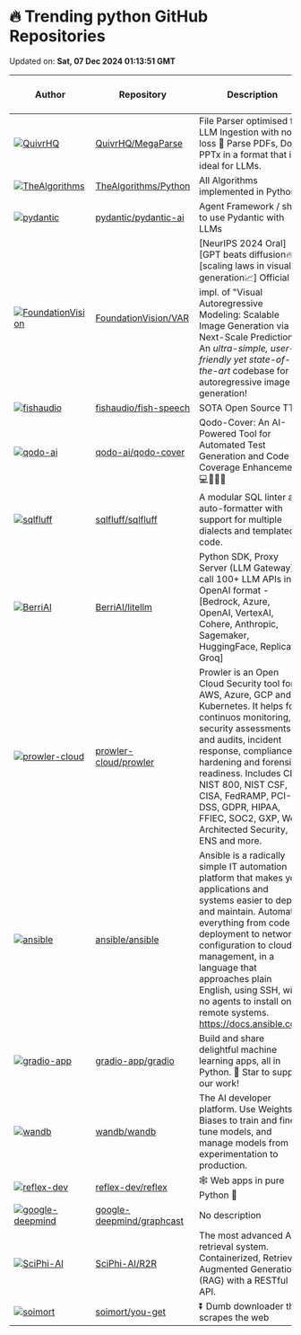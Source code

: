 # 🔥 Trending python GitHub Repositories

Updated on: **Sat, 07 Dec 2024 01:13:51 GMT**

| Author | Repository | Description | Language | ⭐ Total Stars | 🌟 Stars Today |
|--------|------------|-------------|----------|----------------|----------------|
| [![QuivrHQ](https://avatars.githubusercontent.com/u/19614572?s=40&v=4)](https://github.com/QuivrHQ) | [QuivrHQ/MegaParse](https://github.com/QuivrHQ/MegaParse) | File Parser optimised for LLM Ingestion with no loss 🧠 Parse PDFs, Docx, PPTx in a format that is ideal for LLMs. | Python | 2775 | 469 |
| [![TheAlgorithms](https://avatars.githubusercontent.com/u/3709715?s=40&v=4)](https://github.com/TheAlgorithms) | [TheAlgorithms/Python](https://github.com/TheAlgorithms/Python) | All Algorithms implemented in Python | Python | 195114 | 70 |
| [![pydantic](https://avatars.githubusercontent.com/u/4039449?s=40&v=4)](https://github.com/pydantic) | [pydantic/pydantic-ai](https://github.com/pydantic/pydantic-ai) | Agent Framework / shim to use Pydantic with LLMs | Python | 2804 | 509 |
| [![FoundationVision](https://avatars.githubusercontent.com/u/39692511?s=40&v=4)](https://github.com/FoundationVision) | [FoundationVision/VAR](https://github.com/FoundationVision/VAR) | [NeurIPS 2024 Oral][GPT beats diffusion🔥] [scaling laws in visual generation📈] Official impl. of "Visual Autoregressive Modeling: Scalable Image Generation via Next-Scale Prediction". An *ultra-simple, user-friendly yet state-of-the-art* codebase for autoregressive image generation! | Python | 5612 | 268 |
| [![fishaudio](https://avatars.githubusercontent.com/u/25119060?s=40&v=4)](https://github.com/fishaudio) | [fishaudio/fish-speech](https://github.com/fishaudio/fish-speech) | SOTA Open Source TTS | Python | 15608 | 425 |
| [![qodo-ai](https://avatars.githubusercontent.com/u/170273941?s=40&v=4)](https://github.com/qodo-ai) | [qodo-ai/qodo-cover](https://github.com/qodo-ai/qodo-cover) | Qodo-Cover: An AI-Powered Tool for Automated Test Generation and Code Coverage Enhancement! 💻🤖🧪🐞 | Python | 4534 | 32 |
| [![sqlfluff](https://avatars.githubusercontent.com/u/4670904?s=40&v=4)](https://github.com/sqlfluff) | [sqlfluff/sqlfluff](https://github.com/sqlfluff/sqlfluff) | A modular SQL linter and auto-formatter with support for multiple dialects and templated code. | Python | 8148 | 33 |
| [![BerriAI](https://avatars.githubusercontent.com/u/29436595?s=40&v=4)](https://github.com/BerriAI) | [BerriAI/litellm](https://github.com/BerriAI/litellm) | Python SDK, Proxy Server (LLM Gateway) to call 100+ LLM APIs in OpenAI format - [Bedrock, Azure, OpenAI, VertexAI, Cohere, Anthropic, Sagemaker, HuggingFace, Replicate, Groq] | Python | 14736 | 41 |
| [![prowler-cloud](https://avatars.githubusercontent.com/u/38561120?s=40&v=4)](https://github.com/prowler-cloud) | [prowler-cloud/prowler](https://github.com/prowler-cloud/prowler) | Prowler is an Open Cloud Security tool for AWS, Azure, GCP and Kubernetes. It helps for continuos monitoring, security assessments and audits, incident response, compliance, hardening and forensics readiness. Includes CIS, NIST 800, NIST CSF, CISA, FedRAMP, PCI-DSS, GDPR, HIPAA, FFIEC, SOC2, GXP, Well-Architected Security, ENS and more. | Python | 10917 | 3 |
| [![ansible](https://avatars.githubusercontent.com/u/836171?s=40&v=4)](https://github.com/ansible) | [ansible/ansible](https://github.com/ansible/ansible) | Ansible is a radically simple IT automation platform that makes your applications and systems easier to deploy and maintain. Automate everything from code deployment to network configuration to cloud management, in a language that approaches plain English, using SSH, with no agents to install on remote systems. https://docs.ansible.com. | Python | 63304 | 17 |
| [![gradio-app](https://avatars.githubusercontent.com/u/1778297?s=40&v=4)](https://github.com/gradio-app) | [gradio-app/gradio](https://github.com/gradio-app/gradio) | Build and share delightful machine learning apps, all in Python. 🌟 Star to support our work! | Python | 34420 | 29 |
| [![wandb](https://avatars.githubusercontent.com/u/1832511?s=40&v=4)](https://github.com/wandb) | [wandb/wandb](https://github.com/wandb/wandb) | The AI developer platform. Use Weights & Biases to train and fine-tune models, and manage models from experimentation to production. | Python | 9230 | 7 |
| [![reflex-dev](https://avatars.githubusercontent.com/u/1524005?s=40&v=4)](https://github.com/reflex-dev) | [reflex-dev/reflex](https://github.com/reflex-dev/reflex) | 🕸️ Web apps in pure Python 🐍 | Python | 20644 | 76 |
| [![google-deepmind](https://avatars.githubusercontent.com/u/1809626?s=40&v=4)](https://github.com/google-deepmind) | [google-deepmind/graphcast](https://github.com/google-deepmind/graphcast) | No description | Python | 5041 | 117 |
| [![SciPhi-AI](https://avatars.githubusercontent.com/u/68796651?s=40&v=4)](https://github.com/SciPhi-AI) | [SciPhi-AI/R2R](https://github.com/SciPhi-AI/R2R) | The most advanced AI retrieval system. Containerized, Retrieval-Augmented Generation (RAG) with a RESTful API. | Python | 3868 | 23 |
| [![soimort](https://avatars.githubusercontent.com/u/342945?s=40&v=4)](https://github.com/soimort) | [soimort/you-get](https://github.com/soimort/you-get) | ⏬ Dumb downloader that scrapes the web | Python | 54071 | 16 |
